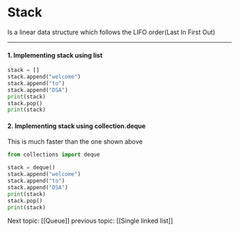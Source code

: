 # Stack

Is a linear data structure which follows the LIFO order(Last In First Out)

---

#### 1.  Implementing stack using list

```python
stack = []
stack.append("welcome")
stack.append("to")
stack.append("DSA")
print(stack)
stack.pop()
print(stack)
```

#### 2.  Implementing stack using collection.deque

This is much faster than the one shown above

```python
from collections import deque

stack = deque()
stack.append("welcome")
stack.append("to")
stack.append("DSA")
print(stack)
stack.pop()
print(stack)
```


Next topic: [[Queue]]
previous topic: [[Single linked list]]